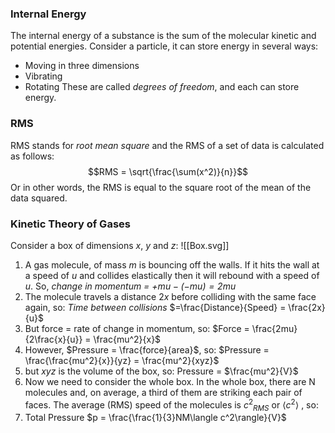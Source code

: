 ### Internal Energy
The internal energy of a substance is the sum of the molecular kinetic and potential energies. Consider a particle, it can store energy in several ways:
- Moving in three dimensions
- Vibrating
- Rotating
These are called *degrees of freedom*, and each can store energy.

### RMS
RMS stands for *root mean square* and the RMS of a set of data is calculated as follows:
$$RMS = \sqrt{\frac{\sum(x^2)}{n}}$$
Or in other words, the RMS is equal to the square root of the mean of the data squared.

### Kinetic Theory of Gases
Consider a box of dimensions $x$, $y$ and $z$:
![[Box.svg]]
1. A gas molecule, of mass $m$ is bouncing off the walls. If it hits the wall at a speed of $u$ and collides elastically then it will rebound with a speed of $u$. So, *change in momentum = $+mu-(-mu) = 2mu$*
2. The molecule travels a distance $2x$ before colliding with the same face again, so: *Time between collisions* $=\frac{Distance}{Speed} = \frac{2x}{u}$
3. But force = rate of change in momentum, so: $Force = \frac{2mu}{2\frac{x}{u}} = \frac{mu^2}{x}$
4. However, $Pressure = \frac{force}{area}$, so: $Pressure = \frac{\frac{mu^2}{x}}{yz} = \frac{mu^2}{xyz}$
5. but $xyz$ is the volume of the box, so: Pressure = $\frac{mu^2}{V}$
6. Now we need to consider the whole box. In the whole box, there are N molecules and, on average, a third of them are striking each pair of faces. The average (RMS) speed of the molecules is ${c^2}_{RMS}$ or $\langle c^2\rangle$ , so:
7. Total Pressure $p = \frac{\frac{1}{3}NM\langle c^2\rangle}{V}$